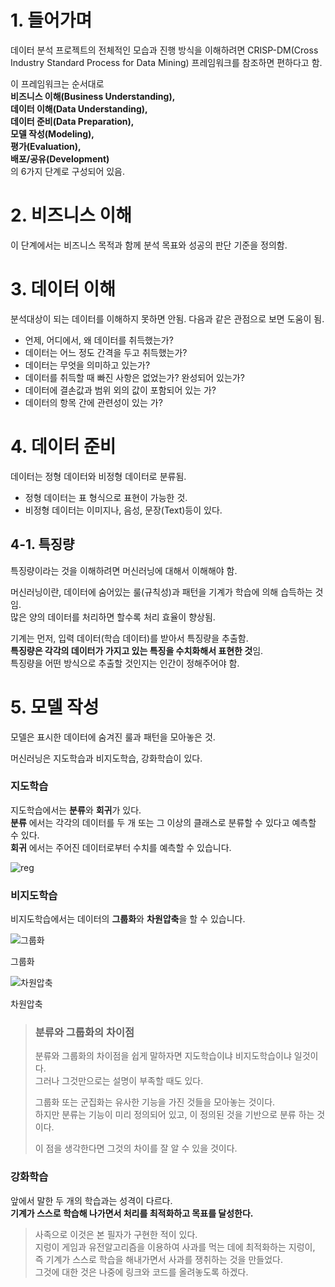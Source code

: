 # 1. 들어가며
데이터 분석 프로젝트의 전체적인 모습과 진행 방식을 이해하려면 CRISP-DM(Cross Industry Standard Process for Data Mining) 프레임워크를 참조하면 편하다고 함.          

이 프레임워크는 순서대로       
**비즈니스 이해(Business Understanding),      
데이터 이해(Data Understanding),       
데이터 준비(Data Preparation),         
모델 작성(Modeling),        
평가(Evaluation),           
배포/공유(Development)**            
의 6가지 단계로 구성되어 있음.

# 2. 비즈니스 이해
이 단계에서는 비즈니스 목적과 함께 분석 목표와 성공의 판단 기준을 정의함.

# 3. 데이터 이해
분석대상이 되는 데이터를 이해하지 못하면 안됨.
다음과 같은 관점으로 보면 도움이 됨.

* 언제, 어디에서, 왜 데이터를 취득했는가?
* 데이터는 어느 정도 간격을 두고 취득했는가?
* 데이터는 무엇을 의미하고 있는가?
* 데이터를 취득할 때 빠진 사항은 없었는가? 완성되어 있는가?
* 데이터에 결손값과 범위 외의 값이 포함되어 있는 가?
* 데이터의 항목 간에 관련성이 있는 가?

# 4. 데이터 준비
데이터는 정형 데이터와 비정형 데이터로 분류됨.

* 정형 데이터는 표 형식으로 표현이 가능한 것.
* 비정형 데이터는 이미지나, 음성, 문장(Text)등이 있다.

## 4-1. 특징량
특징량이라는 것을 이해하려면 머신러닝에 대해서 이해해야 함.

머신러닝이란, 데이터에 숨어있는 룰(규칙성)과 패턴을 기계가 학습에 의해 습득하는 것임.     
많은 양의 데이터를 처리하면 할수록 처리 효율이 향상됨.       

기계는 먼저, 입력 데이터(학습 데이터)를 받아서 특징량을 추출함.       
**특징량은 각각의 데이터가 가지고 있는 특징을 수치화해서 표현한 것**임.      
특징량을 어떤 방식으로 추출할 것인지는 인간이 정해주어야 함.        

# 5. 모델 작성

모델은 표시한 데이터에 숨겨진 룰과 패턴을 모아놓은 것.

머신러닝은 지도학습과 비지도학습, 강화학습이 있다. 

### 지도학습
지도학습에서는 **분류**와 **회귀**가 있다.         
**분류** 에서는 각각의 데이터를 두 개 또는 그 이상의 클래스로 분류할 수 있다고 예측할 수 있다.           
**회귀** 에서는 주어진 데이터로부터 수치를 예측할 수 있습니다.

![reg](https://user-images.githubusercontent.com/64456822/152492896-68ae853c-4909-416a-9e8e-ff3f305ecd44.JPG)

### 비지도학습
비지도학습에서는 데이터의 **그룹화**와 **차원압축**을 할 수 있습니다.

![그룹화](https://user-images.githubusercontent.com/64456822/152493804-f3e523ed-271e-4568-812c-8d711486fd06.JPG)

그룹화

![차원압축](https://user-images.githubusercontent.com/64456822/152494266-34950b45-1cec-4f27-9023-51c14fcd8d63.JPG)

차원압축

> ### 분류와 그룹화의 차이점
>분류와 그룹화의 차이점을 쉽게 말하자면 지도학습이냐 비지도학습이냐 일것이다.      
>그러나 그것만으로는 설명이 부족할 때도 있다.         
>
>그룹화 또는 군집화는 유사한 기능을 가진 것들을 모아놓는 것이다.        
>하지만 분류는 기능이 미리 정의되어 있고, 이 정의된 것을 기반으로 분류 하는 것이다.      
>
>이 점을 생각한다면 그것의 차이를 잘 알 수 있을 것이다.        

### 강화학습
앞에서 말한 두 개의 학습과는 성격이 다르다.       
**기계가 스스로 학습해 나가면서 처리를 최적화하고 목표를 달성한다.**        

> 사족으로 이것은 본 필자가 구현한 적이 있다.         
> 지렁이 게임과 유전알고리즘을 이용하여 사과를 먹는 데에 최적화하는 지렁이, 즉 기계가 스스로 학습을 해내가면서 사과를 쟁취하는 것을 만들었다.       
> 그것에 대한 것은 나중에 링크와 코드를 올려놓도록 하겠다.




